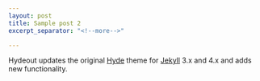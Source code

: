 ```yaml
---
layout: post
title: Sample post 2
excerpt_separator: "<!--more-->"

---
```

Hydeout updates the original [Hyde](https://github.com/poole/hyde)
theme for [Jekyll](http://jekyllrb.com) 3.x and 4.x and adds new functionality.